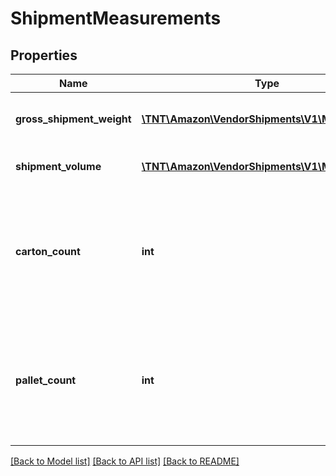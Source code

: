 # ShipmentMeasurements

## Properties
Name | Type | Description | Notes
------------ | ------------- | ------------- | -------------
**gross_shipment_weight** | [**\TNT\Amazon\VendorShipments\V1\Model\Weight**](Weight.md) | Gross weight of the shipment. | [optional] 
**shipment_volume** | [**\TNT\Amazon\VendorShipments\V1\Model\Volume**](Volume.md) | Volume of the shipment. | [optional] 
**carton_count** | **int** | Number of cartons present in the shipment. Provide the cartonCount only for unpalletized shipments. | [optional] 
**pallet_count** | **int** | Number of pallets present in the shipment. Provide the palletCount only for palletized shipments. | [optional] 

[[Back to Model list]](../README.md#documentation-for-models) [[Back to API list]](../README.md#documentation-for-api-endpoints) [[Back to README]](../README.md)


